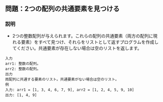 ## 問題：2つの配列の共通要素を見つける
### 説明
* 2つの整数配列が与えられます。これらの配列の共通要素（両方の配列に現れる要素）をすべて見つけ、それらをリストとして返すプログラムを作成してください。共通要素が存在しない場合は空のリストを返します。

```
入力
arr1: 整数の配列。
arr2: 整数の配列。
出力
両配列に共通する要素のリスト。共通要素がない場合は空のリスト。
例
入力: arr1 = [1, 3, 4, 6, 7, 9], arr2 = [1, 2, 4, 5, 9, 10]
出力: [1, 4, 9]
```
